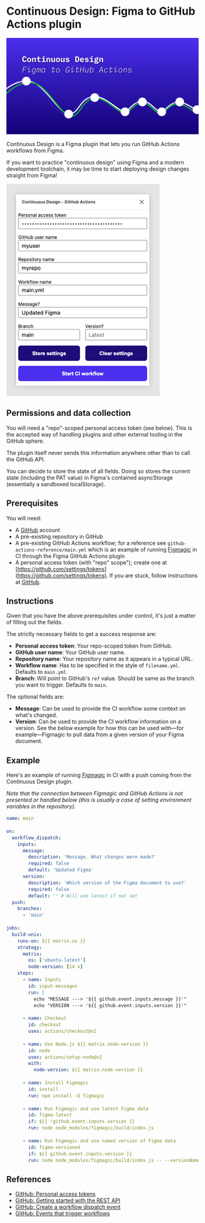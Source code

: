 # Continuous Design: Figma to GitHub Actions plugin

![Cover art](cover.png)

Continuous Design is a Figma plugin that lets you run GitHub Actions workflows from Figma.

If you want to practice "continuous design" using Figma and a modern development toolchain, it may be time to start deploying design changes straight from Figma!

![Plugin](plugin.png)

## Permissions and data collection

You will need a "repo"-scoped personal access token (see below). This is the accepted way of handling plugins and other external tooling in the GitHub sphere.

The plugin itself never sends this information anywhere other than to call the GitHub API.

You can decide to store the state of all fields. Doing so stores the current state (including the PAT value) in Figma's contained asyncStorage (essentially a sandboxed localStorage).

## Prerequisites

You will need:

- A [GitHub](https://github.com/) account
- A pre-existing repository in GitHub
- A pre-existing GitHub Actions workflow; for a reference see `github-actions-reference/main.yml` which is an example of running [Figmagic](https://github.com/mikaelvesavuori/figmagic) in CI through the Figma GitHub Actions plugin
- A personal access token (with "repo" scope"); create one at [https://github.com/settings/tokens](https://github.com/settings/tokens). If you are stuck, follow instructions at [GitHub](https://docs.github.com/en/github/authenticating-to-github/keeping-your-account-and-data-secure/creating-a-personal-access-token).

## Instructions

Given that you have the above prerequisites under control, it's just a matter of filling out the fields.

The strictly necessary fields to get a success response are:

- **Personal access token**: Your repo-scoped token from GitHub.
- **GitHub user name**: Your GitHub user name.
- **Repository name**: Your repository name as it appears in a typical URL.
- **Workflow name**: Has to be specified in the style of `filename.yml`. Defaults to `main.yml`.
- **Branch**: Will point to GitHub's `ref` value. Should be same as the branch you want to trigger. Defaults to `main`.

The optional fields are:

- **Message**: Can be used to provide the CI workflow some context on what's changed.
- **Version**: Can be used to provide the CI workflow information on a version. See the below example for how this can be used with—for example—Figmagic to pull data from a given version of your Figma document.

## Example

Here's an example of running [Figmagic](https://github.com/mikaelvesavuori/figmagic) in CI with a push coming from the Continuous Design plugin.

_Note that the connection between Figmagic and GitHub Actions is not presented or handled below (this is usually a case of setting environment variables in the repository)._

```yaml
name: main

on:
  workflow_dispatch:
    inputs:
      message:
        description: 'Message. What changes were made?'
        required: false
        default: 'Updated Figma'
      version:
        description: 'Which version of the Figma document to use?'
        required: false
        default: '' # Will use latest if not set
  push:
    branches:
      - 'main'

jobs:
  build-unix:
    runs-on: ${{ matrix.os }}
    strategy:
      matrix:
        os: ['ubuntu-latest']
        node-version: [14.x]
    steps:
      - name: Inputs
        id: input-messages
        run: |
          echo "MESSAGE ---> '${{ github.event.inputs.message }}'"
          echo "VERSION ---> '${{ github.event.inputs.version }}'"

      - name: Checkout
        id: checkout
        uses: actions/checkout@v2

      - name: Use Node.js ${{ matrix.node-version }}
        id: node
        uses: actions/setup-node@v2
        with:
          node-version: ${{ matrix.node-version }}

      - name: Install Figmagic
        id: install
        run: npm install -D figmagic

      - name: Run Figmagic and use latest Figma data
        id: figma-latest
        if: ${{ !github.event.inputs.version }}
        run: node node_modules/figmagic/build/index.js

      - name: Run Figmagic and use named version of Figma data
        id: figma-versioned
        if: ${{ github.event.inputs.version }}
        run: node node_modules/figmagic/build/index.js -- --versionName ${{ github.event.inputs.version }}
```

## References

- [GitHub: Personal access tokens](https://github.com/settings/tokens)
- [GitHub: Getting started with the REST API](https://docs.github.com/en/rest/guides/getting-started-with-the-rest-api)
- [GitHub: Create a workflow dispatch event](https://docs.github.com/en/rest/reference/actions#create-a-workflow-dispatch-event)
- [GitHub: Events that trigger workflows](https://docs.github.com/en/actions/reference/events-that-trigger-workflows#workflow_dispatch)
